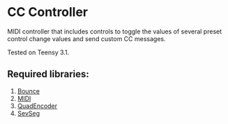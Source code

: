 CC Controller
=============

MIDI controller that includes controls to toggle the values of several preset control change values and send custom CC messages.

Tested on Teensy 3.1.

Required libraries:
-------------------
1. [Bounce](https://github.com/thomasfredericks/Bounce-Arduino-Wiring)
2. [MIDI](https://github.com/FortySevenEffects/arduino_midi_library)
3. [QuadEncoder](https://github.com/medecau/QuadEncoder)
4. [SevSeg](https://github.com/sparkfun/SevSeg)
